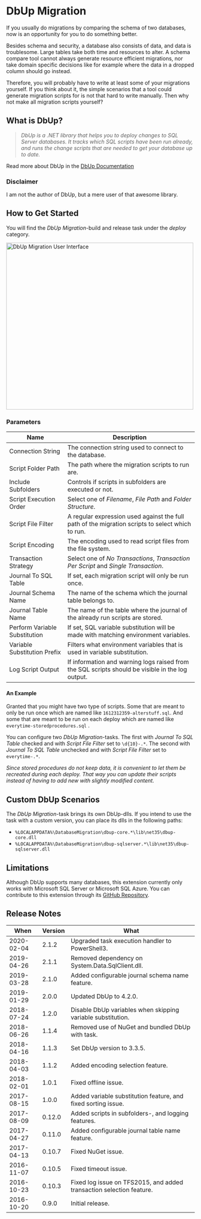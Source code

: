 # DbUp Migration

If you usually do migrations by comparing the schema of two databases, now is an opportunity for you to do something better.

Besides schema and security, a database also consists of data, and data is troublesome. Large tables take both time and resources to alter. A schema compare tool cannot always generate resource efficient migrations, nor take domain specific decisions like for example where the data in a dropped column should go instead.

Therefore, you will probably have to write at least some of your migrations yourself. If you think about it, the simple scenarios that a tool could generate migration scripts for is not that hard to write manually. Then why not make all migration scripts yourself?

## What is DbUp?

> *DbUp is a .NET library that helps you to deploy changes to SQL Server databases. It tracks which SQL scripts have been run already, and runs the change scripts that are needed to get your database up to date.*

Read more about DbUp in the [DbUp Documentation](http://dbup.readthedocs.io)

### Disclaimer

I am not the author of DbUp, but a mere user of that awesome library.

## How to Get Started

You will find the *DbUp Migration*-build and release task under the *deploy* category.

<img src="https://github.com/johanclasson/vso-agent-tasks/raw/master/DbUpMigration/example.png" alt="DbUp Migration User Interface" width="500" height="445">

### Parameters

| Name                          | Description                                                                                      |
| ----------------------------- | ------------------------------------------------------------------------------------------------ |
| Connection String             | The connection string used to connect to the database.                                           |
| Script Folder Path            | The path where the migration scripts to run are.                                                 |
| Include Subfolders            | Controls if scripts in subfolders are executed or not.                                           |
| Script Execution Order        | Select one of *Filename*, *File Path* and *Folder Structure*.                                    |
| Script File Filter            | A regular expression used against the full path of the migration scripts to select which to run. |
| Script Encoding               | The encoding used to read script files from the file system.                                     |
| Transaction Strategy          | Select one of *No Transactions*, *Transaction Per Script* and *Single Transaction*.              |
| Journal To SQL Table          | If set, each migration script will only be run once.                                             |
| Journal Schema Name           | The name of the schema which the journal table belongs to.                                       |
| Journal Table Name            | The name of the table where the journal of the already run scripts are stored.                   |
| Perform Variable Substitution | If set, SQL variable substitution will be made with matching environment variables.              |
| Variable Substitution Prefix  | Filters what environment variables that is used in variable substitution.                        |
| Log Script Output             | If information and warning logs raised from the SQL scripts should be visible in the log output. |

#### An Example

Granted that you might have two type of scripts. Some that are meant to only be run once which are named like `1612312359-alterstuff.sql`. And some that are meant to be run on each deploy which are named like `everytime-storedprocedures.sql` .

You can configure two *DbUp Migration*-tasks. The first with *Journal To SQL Table* checked and with *Script File Filter* set to `\d{10}-.*`. The second with *Journal To SQL Table* unchecked and with *Script File Filter* set to `everytime-.*`.

*Since stored procedures do not keep data, it is convenient to let them be recreated during each deploy. That way you can update their scripts instead of having to add new with slightly modified content.*

## Custom DbUp Scenarios

The *DbUp Migration*-task brings its own DbUp-dlls. If you intend to use the task with a custom version, you can place its dlls in the following paths:

* `%LOCALAPPDATA%\DatabaseMigration\dbup-core.*\lib\net35\dbup-core.dll`
* `%LOCALAPPDATA%\DatabaseMigration\dbup-sqlserver.*\lib\net35\dbup-sqlserver.dll`

## Limitations

Although DbUp supports many databases, this extension currently only works with Microsoft SQL Server or Microsoft SQL Azure. You can contribute to this extension through its [GitHub Repository](https://github.com/johanclasson/vso-agent-tasks/tree/master/DbUpMigration).

## Release Notes

| When       | Version | What                                                                 |
| ---------- | ------- | -------------------------------------------------------------------- |
| 2020-02-04 | 2.1.2   | Upgraded task execution handler to PowerShell3.                      |
| 2019-04-26 | 2.1.1   | Removed dependency on System.Data.SqlClient.dll.                     |
| 2019-03-28 | 2.1.0   | Added configurable journal schema name feature.                      |
| 2019-01-29 | 2.0.0   | Updated DbUp to 4.2.0.                                               |
| 2018-07-24 | 1.2.0   | Disable DbUp variables when skipping variable substitution.          |
| 2018-06-26 | 1.1.4   | Removed use of NuGet and bundled DbUp with task.                     |
| 2018-04-16 | 1.1.3   | Set DbUp version to 3.3.5.                                           |
| 2018-04-03 | 1.1.2   | Added encoding selection feature.                                    |
| 2018-02-01 | 1.0.1   | Fixed offline issue.                                                 |
| 2017-08-15 | 1.0.0   | Added variable substitution feature, and fixed sorting issue.        |
| 2017-08-09 | 0.12.0  | Added scripts in subfolders-, and logging features.                  |
| 2017-04-27 | 0.11.0  | Added configurable journal table name feature.                       |
| 2017-04-13 | 0.10.7  | Fixed NuGet issue.                                                   |
| 2016-11-07 | 0.10.5  | Fixed timeout issue.                                                 |
| 2016-10-23 | 0.10.3  | Fixed log issue on TFS2015, and added transaction selection feature. |
| 2016-10-20 | 0.9.0   | Initial release.                                                     |
